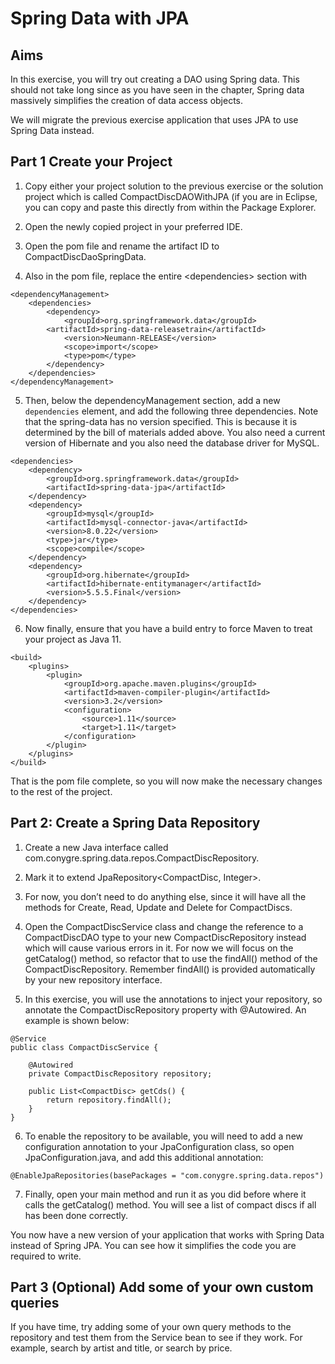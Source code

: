 # Spring Data with JPA

## Aims

In this exercise, you will try out creating a DAO using Spring data. This should not take long since as you have seen in the chapter, Spring data massively simplifies the creation of data access objects.

We will migrate the previous exercise application that uses JPA to use Spring Data instead. 

## Part 1 Create your Project

1.	Copy either your project solution to the previous exercise or the solution project which is called CompactDiscDAOWithJPA (if you are in Eclipse, you can copy and paste this directly from within the Package Explorer.

2.	Open the newly copied project in your preferred IDE.

3.	Open the pom file and rename the artifact ID to CompactDiscDaoSpringData. 

4.	Also in the pom file, replace the entire &lt;dependencies&gt; section with 

```
<dependencyManagement>
	<dependencies>
		<dependency>
			<groupId>org.springframework.data</groupId>
		<artifactId>spring-data-releasetrain</artifactId>
			<version>Neumann-RELEASE</version>
			<scope>import</scope>
			<type>pom</type>
		</dependency>
	</dependencies>
</dependencyManagement>
```

5.	Then, below the dependencyManagement section, add a new `dependencies` element, and add the following three dependencies. Note that the spring-data has no version specified. This is because it is determined by the bill of materials added above. You also need a current version of Hibernate and you also need the database driver for MySQL.

```
<dependencies>
	<dependency>
		<groupId>org.springframework.data</groupId>
		<artifactId>spring-data-jpa</artifactId>
	</dependency>
	<dependency>
		<groupId>mysql</groupId>
		<artifactId>mysql-connector-java</artifactId>
		<version>8.0.22</version>
		<type>jar</type>
		<scope>compile</scope>
	</dependency>
	<dependency>
		<groupId>org.hibernate</groupId>
		<artifactId>hibernate-entitymanager</artifactId>
		<version>5.5.5.Final</version>
	</dependency>
</dependencies>
```

6.	Now finally, ensure that you have a build entry to force Maven to treat your project as Java 11.

```
<build>
	<plugins>
		<plugin>
			<groupId>org.apache.maven.plugins</groupId>
			<artifactId>maven-compiler-plugin</artifactId>
			<version>3.2</version>
			<configuration>
				<source>1.11</source>
				<target>1.11</target>
			</configuration>
		</plugin>
	</plugins>
</build>
```

That is the pom file complete, so you will now make the necessary changes to the rest of the project.

## Part 2: Create a Spring Data Repository

1.	Create a new Java interface called com.conygre.spring.data.repos.CompactDiscRepository.

2.	Mark it to extend JpaRepository<CompactDisc, Integer>.

3.	For now, you don’t need to do anything else, since it will have all the methods for Create, Read, Update and Delete for CompactDiscs.

4.	Open the CompactDiscService class and change the reference to a CompactDiscDAO type to your new CompactDiscRepository instead which will cause various errors in it. For now we will focus on the getCatalog() method, so refactor that to use the findAll() method of the CompactDiscRepository. Remember findAll() is provided automatically by your new repository interface.

5.	In this exercise, you will use the annotations to inject your repository, so annotate the CompactDiscRepository property with @Autowired. An example is shown below:

```
@Service
public class CompactDiscService {

	@Autowired
	private CompactDiscRepository repository;
	
	public List<CompactDisc> getCds() {
		return repository.findAll();
	}
}
```

6.	To enable the repository to be available, you will need to add a new configuration annotation to your JpaConfiguration class, so open JpaConfiguration.java, and add this additional annotation:

```
@EnableJpaRepositories(basePackages = "com.conygre.spring.data.repos")
```

7.	Finally, open your main method and run it as you did before where it calls the getCatalog() method. You will see a list of compact discs if all has been done correctly.

You now have a new version of your application that works with Spring Data instead of Spring JPA. You can see how it simplifies the code you are required to write.

## Part 3 (Optional) Add some of your own custom queries

If you have time, try adding some of your own query methods to the repository and test them from the Service bean to see if they work. For example, search by artist and title, or search by price.

